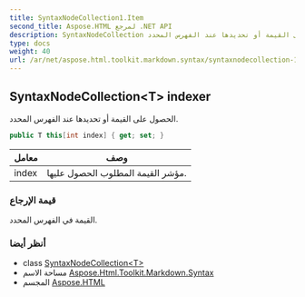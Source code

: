 ```yaml
---
title: SyntaxNodeCollection1.Item
second_title: Aspose.HTML لمرجع .NET API
description: SyntaxNodeCollection ملكية. الحصول على القيمة أو تحديدها عند الفهرس المحدد.
type: docs
weight: 40
url: /ar/net/aspose.html.toolkit.markdown.syntax/syntaxnodecollection-1/item/
---
```

## SyntaxNodeCollection&lt;T&gt; indexer

الحصول على القيمة أو تحديدها عند الفهرس المحدد.

```csharp
public T this[int index] { get; set; }
```

| معامل | وصف |
| --- | --- |
| index | مؤشر القيمة المطلوب الحصول عليها. |

### قيمة الإرجاع

القيمة في الفهرس المحدد.

### أنظر أيضا

* class [SyntaxNodeCollection&lt;T&gt;](../)
* مساحة الاسم [Aspose.Html.Toolkit.Markdown.Syntax](../../syntaxnodecollection-1/)
* المجسم [Aspose.HTML](../../../)


